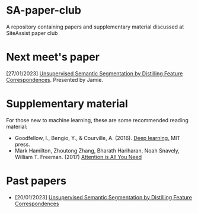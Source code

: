 # SA-paper-club
A repository containing papers and supplementary material discussed at SiteAssist paper club

# Next meet's paper
[27/01/2023] [Unsupervised Semantic Segmentation by Distilling Feature Correspondences](https://arxiv.org/abs/2203.08414). Presented by Jamie.

# Supplementary material 
For those new to machine learning, these are some recommended reading material:

- Goodfellow, I., Bengio, Y., & Courville, A. (2016). [Deep learning.](http://www.deeplearningbook.org/) MIT press.
- Mark Hamilton, Zhoutong Zhang, Bharath Hariharan, Noah Snavely, William T. Freeman. (2017) [Attention is All You Need](https://arxiv.org/abs/1706.03762)

# Past papers
- [20/01/2023] [Unsupervised Semantic Segmentation by Distilling Feature Correspondences](https://arxiv.org/abs/2203.08414)
